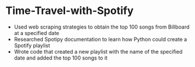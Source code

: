 # Time-Travel-with-Spotify

-	Used web scraping strategies to obtain the top 100 songs from Billboard at a specified date
-	Researched Spotipy documentation to learn how Python could create a Spotify playlist
-	Wrote code that created a new playlist with the name of the specified date and added the top 100 songs to it
